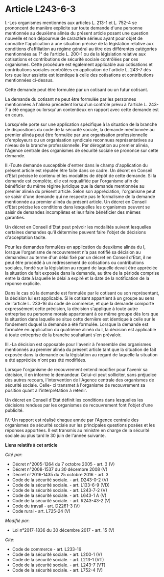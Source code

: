 # Article L243-6-3

I.-Les organismes mentionnés aux articles L. 213-1 et L. 752-4 se prononcent de manière explicite sur toute demande d'une
personne mentionnée au deuxième alinéa du présent article posant une question nouvelle et non dépourvue de caractère sérieux
ayant pour objet de connaître l'application à une situation précise de la législation relative aux conditions d'affiliation
au régime général au titre des différentes catégories mentionnées au 1° de l'article L. 200-1 ou de la législation relative
aux cotisations et contributions de sécurité sociale contrôlées par ces organismes. Cette procédure est également applicable
aux cotisations et contributions sociales contrôlées en application de l'article L. 243-7 dès lors que leur assiette est
identique à celle des cotisations et contributions mentionnées ci-dessus. 

Cette demande peut être formulée par un cotisant ou un futur cotisant. 

La demande du cotisant ne peut être formulée par les personnes mentionnées à l'alinéa précédent lorsqu'un contrôle prévu à
l'article L. 243-7 a été engagé ou lorsqu'un contentieux en rapport avec cette demande est en cours. 

Lorsqu'elle porte sur une application spécifique à la situation de la branche de dispositions du code de la sécurité sociale,
la demande mentionnée au premier alinéa peut être formulée par une organisation professionnelle d'employeurs ou un
organisation syndicale reconnues représentatives au niveau de la branche professionnelle. Par dérogation au premier alinéa,
l'Agence centrale des organismes de sécurité sociale se prononce sur cette demande. 

II.-Toute demande susceptible d'entrer dans le champ d'application du présent article est réputée être faite dans ce cadre.
Un décret en Conseil d'Etat précise le contenu et les modalités de dépôt de cette demande. Si la demande est complète, elle
est requalifiée par l'organisme afin de bénéficier du même régime juridique que la demande mentionnée au premier alinéa du
présent article. Selon son appréciation, l'organisme peut se saisir d'une demande qui ne respecte pas le formalisme de la
demande mentionnée au premier alinéa du présent article. Un décret en Conseil d'Etat précise les conditions dans lesquelles
les organismes peuvent se saisir de demandes incomplètes et leur faire bénéficier des mêmes garanties. 

Un décret en Conseil d'Etat peut prévoir les modalités suivant lesquelles certaines demandes qu'il détermine peuvent faire
l'objet de décisions d'acceptation tacite. 

Pour les demandes formulées en application du deuxième alinéa du I, lorsque l'organisme de recouvrement n'a pas notifié sa
décision au demandeur au terme d'un délai fixé par un décret en Conseil d'Etat, il ne peut être procédé à un redressement de
cotisations ou contributions sociales, fondé sur la législation au regard de laquelle devait être appréciée la situation de
fait exposée dans la demande, au titre de la période comprise entre la date à laquelle le délai a expiré et la date de la
notification de la réponse explicite. 

Dans le cas où la demande est formulée par le cotisant ou son représentant, la décision lui est applicable. Si le cotisant
appartient à un groupe au sens de l'article L. 233-16 du code de commerce, et que la demande comporte expressément cette
précision, la décision s'applique à toute autre entreprise ou personne morale appartenant à ce même groupe dès lors que la
situation dans laquelle se situe cette dernière est identique à celle sur le fondement duquel la demande a été formulée.
Lorsque la demande est formulée en application du quatrième alinéa du I, la décision est applicable à toute entreprise de la
branche souhaitant s'en prévaloir. 

III.-La décision est opposable pour l'avenir à l'ensemble des organismes mentionnés au premier alinéa du présent article tant
que la situation de fait exposée dans la demande ou la législation au regard de laquelle la situation a été appréciée n'ont
pas été modifiées. 

Lorsque l'organisme de recouvrement entend modifier pour l'avenir sa décision, il en informe le demandeur. Celui-ci peut
solliciter, sans préjudice des autres recours, l'intervention de l'Agence centrale des organismes de sécurité sociale. Celle-
ci transmet à l'organisme de recouvrement sa position quant à l'interprétation à retenir. 

Un décret en Conseil d'Etat définit les conditions dans lesquelles les décisions rendues par les organismes de recouvrement
font l'objet d'une publicité. 

IV.-Un rapport est réalisé chaque année par l'Agence centrale des organismes de sécurité sociale sur les principales
questions posées et les réponses apportées. Il est transmis au ministre en charge de la sécurité sociale au plus tard le 30
juin de l'année suivante.

**Liens relatifs à cet article**

_Cité par_:

  - Décret n°2005-1264 du 7 octobre 2005 - art. 3 (V)
  - Décret n°2008-1537 du 30 décembre 2008 (V)
  - Décret n°2016-1435 du 25 octobre 2016 - art. 3
  - Code de la sécurité sociale. - art. D243-0-2 (V)
  - Code de la sécurité sociale. - art. L133-6-9 (VD)
  - Code de la sécurité sociale. - art. L243-7-2 (V)
  - Code de la sécurité sociale. - art. L643-1 A (V)
  - Code de la sécurité sociale. - art. R243-43-2 (V)
  - Code du travail - art. D2261-3 (V)
  - Code rural - art. L725-24 (V)

_Modifié par_:

  - Loi n°2017-1836 du 30 décembre 2017 - art. 15 (V)

_Cite_:

  - Code de commerce - art. L233-16
  - Code de la sécurité sociale. - art. L200-1 (V)
  - Code de la sécurité sociale. - art. L213-1 (VT)
  - Code de la sécurité sociale. - art. L243-7 (VT)
  - Code de la sécurité sociale. - art. L752-4 (V)
